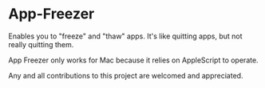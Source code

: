 # App-Freezer

Enables you to "freeze" and "thaw" apps. It's like quitting apps, but not really quitting them. 

App Freezer only works for Mac because it relies on AppleScript to operate.

Any and all contributions to this project are welcomed and appreciated.
